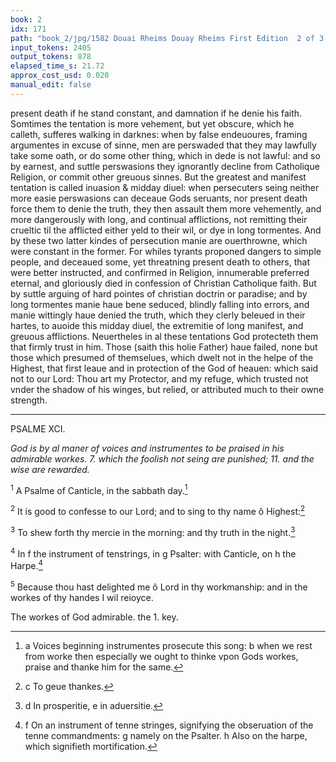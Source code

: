 ```yaml
---
book: 2
idx: 171
path: "book_2/jpg/1582 Douai Rheims Douay Rheims First Edition  2 of 3 1610 Old Testament.pdf-171.jpg"
input_tokens: 2405
output_tokens: 878
elapsed_time_s: 21.72
approx_cost_usd: 0.020
manual_edit: false
---
```

present death if he stand constant, and damnation if he denie his faith. Somtimes the tentation is more vehement, but yet obscure, which he calleth, sufferes walking in darknes: when by false endeuoures, framing argumentes in excuse of sinne, men are perswaded that they may lawfully take some oath, or do some other thing, which in dede is not lawful: and so by earnest, and suttle perswasions they ignorantly decline from Catholique Religion, or commit other greuous sinnes. But the greatest and manifest tentation is called inuasion & midday diuel: when persecuters seing neither more easie perswasions can deceaue Gods seruants, nor present death force them to denie the truth, they then assault them more vehemently, and more dangerously with long, and continual afflictions, not remitting their crueltic til the afflicted either yeld to their wil, or dye in long tormentes. And by these two latter kindes of persecution manie are ouerthrowne, which were constant in the former. For whiles tyrants proponed dangers to simple people, and deceaued some, yet threatning present death to others, that were better instructed, and confirmed in Religion, innumerable preferred eternal, and gloriously died in confession of Christian Catholique faith. But by suttle arguing of hard pointes of christian doctrin or paradise; and by long tormentes manie haue bene seduced, blindly falling into errors, and manie wittingly haue denied the truth, which they clerly beleued in their hartes, to auoide this midday diuel, the extremitie of long manifest, and greuous afflictions. Neuertheles in al these tentations God protecteth them that firmly trust in him. Those (saith this holie Father) haue failed, none but those which presumed of themselues, which dwelt not in the helpe of the Highest, that first leaue and in protection of the God of heauen: which said not to our Lord: Thou art my Protector, and my refuge, which trusted not vnder the shadow of his winges, but relied, or attributed much to their owne strength.

---

PSALME XCI.

*God is by al maner of voices and instrumentes to be praised in his admirable workes. 7. which the foolish not seing are punished; 11. and the wise are rewarded.*

<sup>1</sup> A Psalme of Canticle, in the sabbath day.[^1]

<sup>2</sup> It is good to confesse to our Lord; and to sing to thy name ô Highest:[^2]

<sup>3</sup> To shew forth thy mercie in the morning: and thy truth in the night.[^3]

<sup>4</sup> In f the instrument of tenstrings, in g Psalter: with Canticle, on h the Harpe.[^4]

<sup>5</sup> Because thou hast delighted me ô Lord in thy workmanship: and in the workes of thy handes I wil reioyce.

[^1]: a Voices beginning instrumentes prosecute this song: b when we rest from worke then especially we ought to thinke vpon Gods workes, praise and thanke him for the same.

[^2]: c To geue thankes.

[^3]: d In prosperitie, e in aduersitie.

[^4]: f On an instrument of tenne stringes, signifying the obseruation of the tenne commandments: g namely on the Psalter. h Also on the harpe, which signifieth mortification.

<aside>The workes of God admirable. the 1. key.</aside>